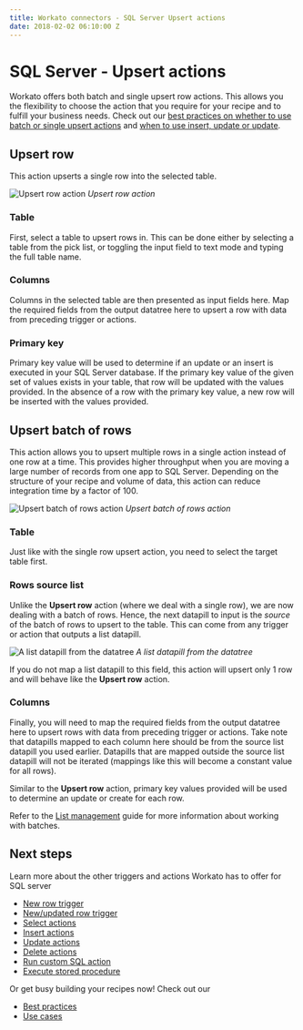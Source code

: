 ```yaml
---
title: Workato connectors - SQL Server Upsert actions
date: 2018-02-02 06:10:00 Z
---
```


# SQL Server - Upsert actions
Workato offers both batch and single upsert row actions. This allows you the flexibility to choose the action that you require for your recipe and to fulfill your business needs. Check out our [best practices on whether to use batch or single upsert actions](/connectors/mssql/best-practices.md#when-to-use-batch-of-rows-triggers-actions-vs-single-row-triggers-actions) and [when to use insert, update or update](/connectors/mssql/best-practices.md#when-to-use-update-insert-and-upsert-actions).

## Upsert row
This action upserts a single row into the selected table.

![Upsert row action](~@img/mssql/upsert-row-action.png)
*Upsert row action*

### Table
First, select a table to upsert rows in. This can be done either by selecting a table from the pick list, or toggling the input field to text mode and typing the full table name.

### Columns
Columns in the selected table are then presented as input fields here. Map the required fields from the output datatree here to upsert a row with data from preceding trigger or actions.

### Primary key
Primary key value will be used to determine if an update or an insert is executed in your SQL Server database. If the primary key value of the given set of values exists in your table, that row will be updated with the values provided. In the absence of a row with the primary key value, a new row will be inserted with the values provided.

## Upsert batch of rows
This action allows you to upsert multiple rows in a single action instead of one row at a time. This provides higher throughput when you are moving a large number of records from one app to SQL Server. Depending on the structure of your recipe and volume of data, this action can reduce integration time by a factor of 100.

![Upsert batch of rows action](~@img/mssql/upsert-rows-batch-action.png)
*Upsert batch of rows action*

### Table
Just like with the single row upsert action, you need to select the target table first.

### Rows source list
Unlike the **Upsert row** action (where we deal with a single row), we are now dealing with a batch of rows. Hence, the next datapill to input is the *source* of the batch of rows to upsert to the table. This can come from any trigger or action that outputs a list datapill.

![A list datapill from the datatree](~@img/mssql/list_datapill_in_output_tree.png)
*A list datapill from the datatree*

If you do not map a list datapill to this field, this action will upsert only 1 row and will behave like the **Upsert row** action.

### Columns
Finally, you will need to map the required fields from the output datatree here to upsert rows with data from preceding trigger or actions. Take note that datapills mapped to each column here should be from the source list datapill you used earlier. Datapills that are mapped outside the source list datapill will not be iterated (mappings like this will become a constant value for all rows).

Similar to the **Upsert row** action, primary key values provided will be used to determine an update or create for each row.

Refer to the [List management](/features/list-management.md) guide for more information about working with batches.

## Next steps
Learn more about the other triggers and actions Workato has to offer for SQL server
  * [New row trigger](/connectors/mssql/new-row-trigger.md)
  * [New/updated row trigger](/connectors/mssql/updated-row-trigger.md)
  * [Select actions](/connectors/mssql/select.md)
  * [Insert actions](/connectors/mssql/insert.md)
  * [Update actions](/connectors/mssql/update.md)
  * [Delete actions](/connectors/mssql/delete.md)
  * [Run custom SQL action](/connectors/mssql/run_sql.md)
  * [Execute stored procedure](/connectors/mssql/stored-procedure.md)

Or get busy building your recipes now! Check out our
  * [Best practices](/connectors/mssql/best-practices.md)
  * [Use cases](/connectors/database-common-use-cases.md)
